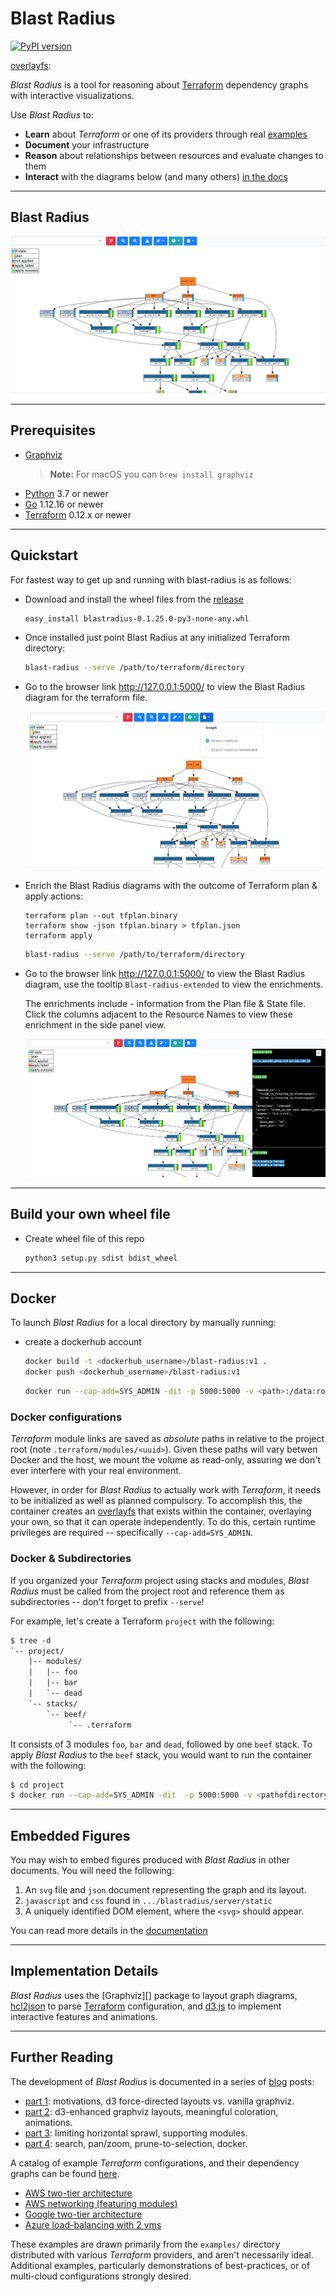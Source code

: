 # Blast Radius

[![PyPI version](https://badge.fury.io/py/BlastRadius.svg)](https://badge.fury.io/py/BlastRadius)

[terraform]: https://www.terraform.io/
[examples]: https://28mm.github.io/blast-radius-docs/
[overlayfs]: 

_Blast Radius_ is a tool for reasoning about [Terraform][] dependency graphs with interactive visualizations.  

Use _Blast Radius_ to:

* __Learn__ about *Terraform* or one of its providers through real [examples][]
* __Document__ your infrastructure
* __Reason__ about relationships between resources and evaluate changes to them
* __Interact__ with the diagrams below (and many others) [in the docs][examples]

---

## Blast Radius
![screenshot](doc/blastradiusext.png)

---

## Prerequisites

* [Graphviz](https://www.graphviz.org/)
   > __Note:__ For macOS you can `brew install graphviz`
* [Python](https://www.python.org/) 3.7 or newer
* [Go](https://golang.org/) 1.12.16 or newer
* [Terraform][] 0.12.x or newer

---

## Quickstart

For fastest way to get up and running with blast-radius is as follows:

* Download and install the wheel files from the [release](https://github.com/nishubharti/blast-radius/releases)
   ```
   easy_install blastradius-0.1.25.0-py3-none-any.whl
   ```
* Once installed just point Blast Radius at any initialized Terraform directory: 
   ```sh
   blast-radius --serve /path/to/terraform/directory
   ```
* Go to the browser link http://127.0.0.1:5000/ to view the Blast Radius diagram for the terraform file.
   
   ![BlastRadius](doc/blastradiusextdemo.png)

* Enrich the Blast Radius diagrams with the outcome of Terraform plan & apply actions:   
   ```
   terraform plan --out tfplan.binary
   terraform show -json tfplan.binary > tfplan.json
   terraform apply 
   ```

   ```sh
   blast-radius --serve /path/to/terraform/directory
   ```
* Go to the browser link http://127.0.0.1:5000/ to view the Blast Radius diagram, use the tooltip  `Blast-radius-extended` to view the enrichments.
   
   The enrichments include - information from the Plan file & State file. 
   Click the columns adjacent to the Resource Names to view these enrichment in the side panel view.

   ![BlastRadiusExt](doc/blastradiusextinfo.png)

---

## Build your own wheel file

* Create wheel file of this repo
   ```sh
   python3 setup.py sdist bdist_wheel
   ```
---

## Docker

[privileges]: https://docs.docker.com/engine/reference/run/#runtime-privilege-and-linux-capabilities
[overlayfs]: https://wiki.archlinux.org/index.php/Overlay_filesystem

To launch *Blast Radius* for a local directory by manually running:

* create a dockerhub account
   ```sh
   docker build -t <dockerhub_username>/blast-radius:v1 .
   docker push <dockerhub_username>/blast-radius:v1
   ```

   ```sh
   docker run --cap-add=SYS_ADMIN -dit -p 5000:5000 -v <path>:/data:ro <dockerhub_username>/blast-radius:v1
   ```

### Docker configurations

*Terraform* module links are saved as _absolute_ paths in relative to the
project root (note `.terraform/modules/<uuid>`). Given these paths will vary
betwen Docker and the host, we mount the volume as read-only, assuring we don't ever interfere with your real environment.

However, in order for *Blast Radius* to actually work with *Terraform*, it needs to be initialized as well as planned compulsory.  To accomplish this, the container creates an [overlayfs][] that exists within the container, overlaying your own, so that it can operate
independently. To do this, certain runtime privileges are required --
specifically `--cap-add=SYS_ADMIN`.


### Docker & Subdirectories

If you organized your *Terraform* project using stacks and modules,
*Blast Radius* must be called from the project root and reference them as
subdirectories -- don't forget to prefix `--serve`!

For example, let's create a Terraform `project` with the following:

```txt
$ tree -d
`-- project/
    |-- modules/
    |   |-- foo
    |   |-- bar
    |   `-- dead
    `-- stacks/
        `-- beef/
             `-- .terraform
```

It consists of 3 modules `foo`, `bar` and `dead`, followed by one `beef` stack.
To apply *Blast Radius* to the `beef` stack, you would want to run the container
with the following:

   ```sh
   $ cd project
   $ docker run --cap-add=SYS_ADMIN -dit  -p 5000:5000 -v <pathofdirectory>:/data:ro <dockerhub_username>/blast-radius:v1
   ```

---

## Embedded Figures

You may wish to embed figures produced with *Blast Radius* in other documents.
You will need the following:

1. An `svg` file and `json` document representing the graph and its layout.
2. `javascript` and `css` found in `.../blastradius/server/static`
3. A uniquely identified DOM element, where the `<svg>` should appear.

You can read more details in the [documentation](doc/embedded.md)

---

## Implementation Details

*Blast Radius* uses the [Graphviz][] package to layout graph diagrams,
[hcl2json](https://github.com/tmccombs/hcl2json) to parse [Terraform][] configuration, and [d3.js](https://d3js.org/) to implement interactive features and animations.

---

## Further Reading

The development of *Blast Radius* is documented in a series of
[blog](https://28mm.github.io) posts:

* [part 1](https://28mm.github.io/notes/d3-terraform-graphs): motivations, d3 force-directed layouts vs. vanilla graphviz.
* [part 2](https://28mm.github.io/notes/d3-terraform-graphs-2): d3-enhanced graphviz layouts, meaningful coloration, animations.
* [part 3](https://28mm.github.io/notes/terraform-graphs-3): limiting horizontal sprawl, supporting modules.
* [part 4](https://28mm.github.io/notes/d3-terraform-graphs-4): search, pan/zoom, prune-to-selection, docker.

A catalog of example *Terraform* configurations, and their dependency graphs
can be found [here](https://28mm.github.io/blast-radius-docs/).

* [AWS two-tier architecture](https://28mm.github.io/blast-radius-docs/examples/terraform-provider-aws/two-tier/)
* [AWS networking (featuring modules)](https://28mm.github.io/blast-radius-docs/examples/terraform-provider-aws/networking/)
* [Google two-tier architecture](https://28mm.github.io/blast-radius-docs/examples/terraform-provider-google/two-tier/)
* [Azure load-balancing with 2 vms](https://28mm.github.io/blast-radius-docs/examples/terraform-provider-azurem/2-vms-loadbalancer-lbrules/)

These examples are drawn primarily from the `examples/` directory distributed
with various *Terraform* providers, and aren't necessarily ideal. Additional
examples, particularly demonstrations of best-practices, or of multi-cloud
configurations strongly desired.
